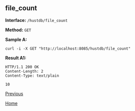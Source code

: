 ## file_count ##

**Interface:** `/hustdb/file_count`

**Method:** `GET`

**Sample A:**

    curl -i -X GET "http://localhost:8085/hustdb/file_count"

**Result A1:**

	HTTP/1.1 200 OK
	Content-Length: 2
	Content-Type: text/plain

	10

[Previous](../hustdb.md)

[Home](../../../index.md)